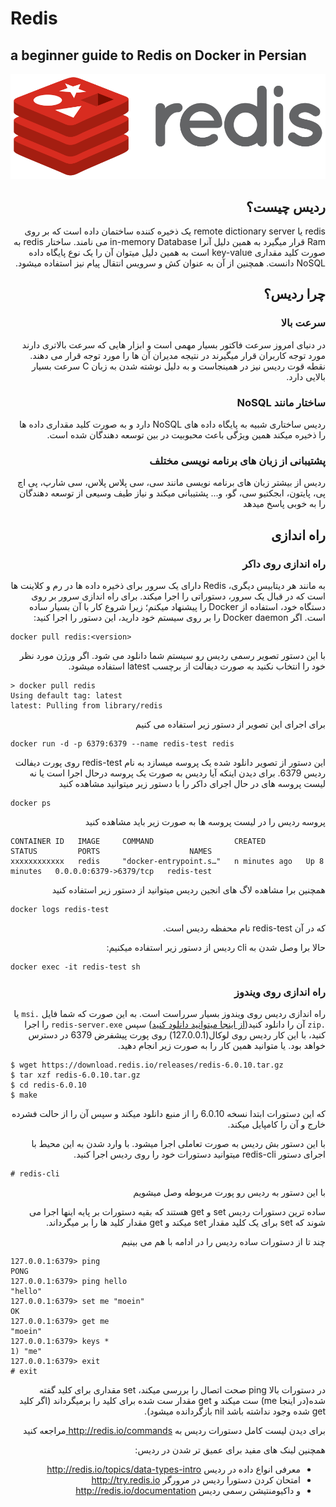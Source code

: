 # Redis
## a beginner guide to Redis on Docker in Persian
<p align="center">
    <img src="https://github.com/AryanAhadinia/web_workshop/blob/redis_article/Redis/public/redis_logo.svg" alt="Redis Logo">
</p>
<div dir="rtl">

## ردیس چیست؟
  redis یا remote dictionary server یک ذخیره کننده ساختمان داده است که بر روی Ram قرار میگیرد به همین دلیل آنرا in-memory Database می نامند. ساختار redis به صورت کلید مقداری key-value است به همین دلیل میتوان آن را یک نوع پایگاه داده NoSQL دانست. همچنین از آن به عنوان کش و سرویس انتقال پیام نیز استفاده میشود.

## چرا ردیس؟

### سرعت بالا
در دنیای امروز سرعت فاکتور بسیار مهمی است و ابزار هایی که سرعت بالاتری دارند مورد توجه کاربران قرار میگیرند در نتیجه مدیران آن ها را مورد توجه قرار می دهند. نقطه قوت ردیس نیز در همینجاست و به دلیل نوشته شدن به زبان C سرعت بسیار بالایی دارد.

### ساختار مانند NoSQL

ردیس ساختاری شبیه به پایگاه داده های NoSQL دارد و به صورت کلید مقداری داده ها را ذخیره میکند همین ویژگی باعث محبوبیت در بین توسعه دهندگان شده است.

### پشتیبانی از زبان های برنامه نویسی مختلف

ردیس از بیشتر زبان های برنامه نویسی مانند سی، سی پلاس پلاس، سی شارپ، پی اچ پی، پایتون، ابجکتیو سی، گو، و... پشتیبانی میکند و نیاز طیف وسیعی از توسعه دهندگان را به خوبی پاسخ میدهد


## راه اندازی

### راه اندازی روی داکر
  به مانند هر دیتابیس دیگری، Redis دارای یک سرور برای ذخیره داده ها در رم و کلاینت ها است که در قبال یک سرور، دستوراتی را اجرا میکند. برای راه اندازی سرور بر روی دستگاه خود، استفاده از Docker را پیشنهاد میکنم؛ زیرا شروع کار با آن بسیار ساده است. اگر Docker daemon را بر روی سیستم خود دارید، این دستور را اجرا کنید:
</div>
  
  ```
  docker pull redis:<version>
  ```
  
  <div dir="rtl">
  با این دستور تصویر رسمی ردیس رو سیستم شما دانلود می شود. اگر ورژن مورد نظر خود را انتخاب نکنید به صورت دیفالت از برچسب latest استفاده میشود.

</div>

```
> docker pull redis
Using default tag: latest
latest: Pulling from library/redis
```
<div dir="rtl">
  
  برای اجرای این تصویر از دستور زیر استفاده می کنیم
  
</div>

```
docker run -d -p 6379:6379 --name redis-test redis
```

<div dir="rtl">
  
  این دستور از تصویر دانلود شده یک پروسه میسازد به نام redis-test روی پورت دیفالت ردیس 6379. برای دیدن اینکه آیا ردیس به صورت یک پروسه درحال اجرا است یا نه لیست پروسه های در حال اجرای داکر را با دستور زیر میتوانید مشاهده کنید
  
  </div>
  
 ```
 docker ps
 ```
 
 <div dir="rtl">
  
  پروسه ردیس را در لیست پروسه ها به صورت زیر باید مشاهده کنید
  
  </div>
  
```
CONTAINER ID   IMAGE     COMMAND                  CREATED         STATUS         PORTS                    NAMES
xxxxxxxxxxxx   redis     "docker-entrypoint.s…"   n minutes ago   Up 8 minutes   0.0.0.0:6379->6379/tcp   redis-test
```

<div dir="rtl">
  همچنین برا مشاهده لاگ های انجین ردیس میتوانید از دستور زیر استفاده کنید
  
  </div>
  
```
docker logs redis-test
```

<div dir="rtl">
  که در آن redis-test نام محفظه ردیس است.
  
  حالا برا وصل شدن به cli ردیس از دستور زیر استفاده میکنیم:
  </div>
  
```
docker exec -it redis-test sh
```

<div dir="rtl">

### راه اندازی روی ویندوز

راه اندازی ردیس روی ویندوز بسیار سرراست است. به این صورت که شما فایل ```.msi``` یا ```.zip``` آن را دانلود کنید([از اینجا میتوانید دانلود کنید](https://redis.io/download)) سپس ```redis-server.exe``` را اجرا کنید، با این کار ردیس روی لوکال(127.0.0.1) روی پورت پیشفرض 6379 در دسترس خواهد بود. یا متوانید همین کار را به صورت زیر انجام دهید.
    
</div>

```
$ wget https://download.redis.io/releases/redis-6.0.10.tar.gz
$ tar xzf redis-6.0.10.tar.gz
$ cd redis-6.0.10
$ make
```

<div dir="rtl">
    که این دستورات ابتدا نسخه 6.0.10 را از منبع دانلود میکند و سپس آن را از حالت فشرده خارج و آن را کامپایل میکند.
    
</div>

<div dir="rtl">
    
با این دستور بش ردیس به صورت تعاملی اجرا میشود. با وارد شدن به این محیط با اجرای دستور redis-cli میتوانید دستورات خود را روی ردیس اجرا کنید.

</div>

```
# redis-cli
```

<div dir="rtl">
  
  با این دستور به ردیس رو پورت مربوطه وصل میشویم
  
  ساده ترین دستورات ردیس set و get هستند که بقیه دستورات بر پایه اینها اجرا می شوند که set برای یک کلید مقدار set میکند و get مقدار کلید ها را بر میگرداند.
  
  چند تا از دستورات ساده ردیس را در ادامه با هم می بینیم
  
  </div>
  
```
127.0.0.1:6379> ping
PONG
127.0.0.1:6379> ping hello
"hello"
127.0.0.1:6379> set me "moein"
OK
127.0.0.1:6379> get me
"moein"
127.0.0.1:6379> keys *
1) "me"
127.0.0.1:6379> exit
# exit
```

<div dir="rtl">
در دستورات بالا ping صحت اتصال را بررسی میکند، set مقداری برای کلید گفته شده(در اینجا me) ست میکند و get مقدار ست شده برای کلید را برمیگرداند (اگر کلید get شده وجود نداشته باشد nil بازگردانده میشود).  
  
  
</div>  


<div dir="rtl">
 
 برای دیدن لیست کامل دستورات ردیس به [http://redis.io/commands
](http://redis.io/commands
) مراجعه کنید


همچنین لینک های مفید برای عمیق تر شدن در ردیس:

* معرفی انواع داده در ردیس http://redis.io/topics/data-types-intro
* امتحان کردن دستورا ردیس در مرورگر http://try.redis.io
* و داکیومنتیشن رسمی ردیس http://redis.io/documentation

</div>
